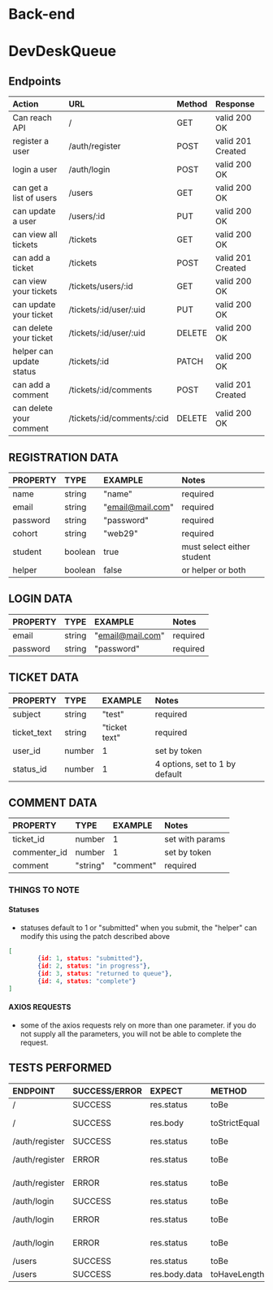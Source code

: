 # Back-end
# DevDeskQueue
## Endpoints

| Action                    | URL                        | Method | Response           |
| :------------------------ | :------------------------- | :----- | :----------------- |
| Can reach API             | /                          | GET    |  valid 200 OK      |
| register a user           | /auth/register             | POST   |  valid 201 Created |
| login a user              | /auth/login                | POST   |  valid 200 OK      |
| can get a list of users   | /users                     | GET    |  valid 200 OK      |
| can update a user         | /users/:id                 | PUT    |  valid 200 OK      |
| can view all tickets      | /tickets                   | GET    |  valid 200 OK      |
| can add a ticket          | /tickets                   | POST   |  valid 201 Created |
| can view your tickets     | /tickets/users/:id         | GET    |  valid 200 OK      |
| can update your ticket    | /tickets/:id/user/:uid     | PUT    |  valid 200 OK      |
| can delete your ticket    | /tickets/:id/user/:uid     | DELETE |  valid 200 OK      |
| helper can update status  | /tickets/:id               | PATCH  |  valid 200 OK      |
| can add a comment         | /tickets/:id/comments      | POST   |  valid 201 Created |
| can delete your comment   | /tickets/:id/comments/:cid | DELETE |  valid 200 OK      |
 

## REGISTRATION DATA

| PROPERTY               | TYPE              | EXAMPLE          | Notes                          |
| :-------------------   | :---------------- | :--------------  | :----------------------------- |
| name                   |  string           | "name"           | required                       |
| email                  |  string           | "email@mail.com" | required                       |
| password               |  string           | "password"       | required                       |
| cohort                 |  string           | "web29"          | required                       |
| student                |  boolean          | true             | must select either student     |
| helper                 |  boolean          | false            | or helper or both              |

## LOGIN DATA

| PROPERTY               | TYPE              | EXAMPLE          | Notes                          |
| :-------------------   | :---------------- | :--------------  | :----------------------------- |
| email                  |  string           | "email@mail.com" | required                       |
| password               |  string           | "password"       | required                       |

## TICKET DATA

| PROPERTY               | TYPE              | EXAMPLE          | Notes                          |
| :-------------------   | :---------------- | :--------------  | :----------------------------- |
| subject                |  string           | "test"           | required                       |
| ticket_text            |  string           | "ticket text"    | required                       |
| user_id                |  number           | 1                | set by token                   |
| status_id              |  number           | 1                | 4 options, set to 1 by default |

## COMMENT DATA

| PROPERTY               | TYPE              | EXAMPLE          | Notes                          |
| :-------------------   | :---------------- | :--------------  | :----------------------------- |
| ticket_id              |  number           | 1                | set with params                |
| commenter_id           |  number           | 1                | set by token                   |
| comment                |  "string"         | "comment"        | required                       |


### THINGS TO NOTE ###
#### Statuses
- statuses default to 1 or "submitted" when you submit, the "helper" can modify this using the patch described above

```json
[
        {id: 1, status: "submitted"},
        {id: 2, status: "in progress"},
        {id: 3, status: "returned to queue"},
        {id: 4, status: "complete"}
]
```

#### AXIOS REQUESTS
- some of the axios requests rely on more than one parameter. if you do not supply all the parameters, you will not be able to complete the request. 

## TESTS PERFORMED

| ENDPOINT               | SUCCESS/ERROR     | EXPECT           | METHOD         | RECEIVED              |
| :-------------------   | :---------------- | :--------------  | :------------- | :-------------------- |
|  /                     |  SUCCESS          |  res.status      |  toBe          |  200 OK               |
|  /                     |  SUCCESS          |  res.body        |  toStrictEqual | {api: "API is onlilne}|
|  /auth/register        |  SUCCESS          |  res.status      |  toBe          |  200 OK               |
|  /auth/register        |  ERROR            |  res.status      |  toBe          |  400 BAD REQUEST      |
|  /auth/register        |  ERROR            |  res.status      |  toBe          |  400 BAD REQUEST      |
|  /auth/login           |  SUCCESS          |  res.status      |  toBe          |  200 OK               |
|  /auth/login           |  ERROR            |  res.status      |  toBe          |  400 BAD REQUEST      |
|  /auth/login           |  ERROR            |  res.status      |  toBe          |  401 UNAUTHORIZED     |
|  /users                |  SUCCESS          |  res.status      |  toBe          |  200 OK               |
|  /users                |  SUCCESS          |  res.body.data   |  toHaveLength  |  1                    |